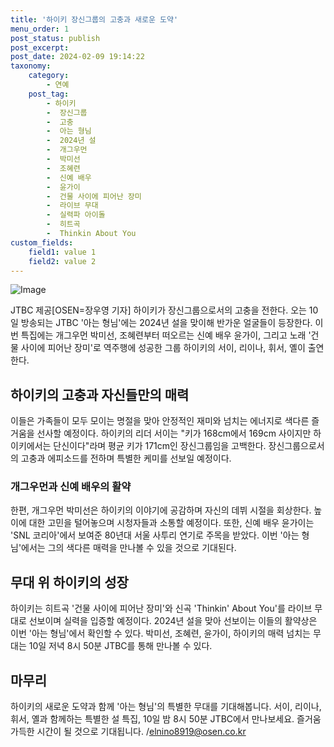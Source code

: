 ```yaml
---
title: '하이키 장신그룹의 고충과 새로운 도약'
menu_order: 1
post_status: publish
post_excerpt: 
post_date: 2024-02-09 19:14:22
taxonomy:
    category:
        - 연예
    post_tag:
        - 하이키
        -  장신그룹
        -  고충
        -  아는 형님
        -  2024년 설
        -  개그우먼
        -  박미선
        -  조혜련
        -  신예 배우
        -  윤가이
        -  건물 사이에 피어난 장미
        -  라이브 무대
        -  실력파 아이돌
        -  히트곡
        -  Thinkin About You
custom_fields:
    field1: value 1
    field2: value 2
---
```


![Image](https://ssl.pstatic.net/mimgnews/image/109/2024/02/09/0005015379_001_20240209103302508.jpg?type=w540)

JTBC 제공[OSEN=장우영 기자] 하이키가 장신그룹으로서의 고충을 전한다. 오는 10일 방송되는 JTBC '아는 형님'에는 2024년 설을 맞이해 반가운 얼굴들이 등장한다. 이번 특집에는 개그우먼 박미선, 조혜련부터 떠오르는 신예 배우 윤가이, 그리고 노래 '건물 사이에 피어난 장미'로 역주행에 성공한 그룹 하이키의 서이, 리이나, 휘서, 옐이 출연한다.
## 하이키의 고충과 자신들만의 매력
이들은 가족들이 모두 모이는 명절을 맞아 안정적인 재미와 넘치는 에너지로 색다른 즐거움을 선사할 예정이다. 하이키의 리더 서이는 "키가 168cm에서 169cm 사이지만 하이키에서는 단신이다"라며 평균 키가 171cm인 장신그룹임을 고백한다. 장신그룹으로서의 고충과 에피소드를 전하며 특별한 케미를 선보일 예정이다.
### 개그우먼과 신예 배우의 활약
한편, 개그우먼 박미선은 하이키의 이야기에 공감하며 자신의 데뷔 시절을 회상한다. 높이에 대한 고민을 털어놓으며 시청자들과 소통할 예정이다. 또한, 신예 배우 윤가이는 'SNL 코리아'에서 보여준 80년대 서울 사투리 연기로 주목을 받았다. 이번 '아는 형님'에서는 그의 색다른 매력을 만나볼 수 있을 것으로 기대된다.
## 무대 위 하이키의 성장
하이키는 히트곡 '건물 사이에 피어난 장미'와 신곡 'Thinkin' About You'를 라이브 무대로 선보이며 실력을 입증할 예정이다. 2024년 설을 맞아 선보이는 이들의 활약상은 이번 '아는 형님'에서 확인할 수 있다. 박미선, 조혜련, 윤가이, 하이키의 매력 넘치는 무대는 10일 저녁 8시 50분 JTBC를 통해 만나볼 수 있다.
## 마무리
하이키의 새로운 도약과 함께 '아는 형님'의 특별한 무대를 기대해봅니다. 서이, 리이나, 휘서, 옐과 함께하는 특별한 설 특집, 10일 밤 8시 50분 JTBC에서 만나보세요. 즐거움 가득한 시간이 될 것으로 기대됩니다. /elnino8919@osen.co.kr

